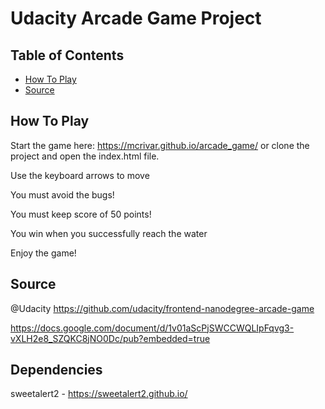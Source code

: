 # Udacity Arcade Game Project

## Table of Contents

* [How To Play](#howtoplay)
* [Source](#Source)

## How To Play

Start the game here: https://mcrivar.github.io/arcade_game/  or clone the project and open the index.html file.

Use the keyboard arrows to move

You must avoid the bugs!

You must keep score of 50 points!

You win when you  successfully reach the water

Enjoy the game!

## Source
@Udacity
https://github.com/udacity/frontend-nanodegree-arcade-game

https://docs.google.com/document/d/1v01aScPjSWCCWQLIpFqvg3-vXLH2e8_SZQKC8jNO0Dc/pub?embedded=true

## Dependencies 

sweetalert2 - https://sweetalert2.github.io/

